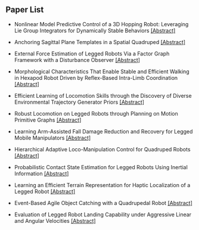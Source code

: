 ## Paper List

- Nonlinear Model Predictive Control of a 3D Hopping Robot: Leveraging Lie Group Integrators for Dynamically Stable Behaviors
[[Abstract]](https://events.infovaya.com/presentation?id=94949)

- Anchoring Sagittal Plane Templates in a Spatial Quadruped
[[Abstract]](https://events.infovaya.com/presentation?id=94952)

- External Force Estimation of Legged Robots Via a Factor Graph Framework with a Disturbance Observer
[[Abstract]](https://events.infovaya.com/presentation?id=94955)

- Morphological Characteristics That Enable Stable and Efficient Walking in Hexapod Robot Driven by Reflex-Based Intra-Limb Coordination
[[Abstract]](https://events.infovaya.com/presentation?id=94958)

- Efficient Learning of Locomotion Skills through the Discovery of Diverse Environmental Trajectory Generator Priors
[[Abstract]](https://events.infovaya.com/presentation?id=94961)

- Robust Locomotion on Legged Robots through Planning on Motion Primitive Graphs
[[Abstract]](https://events.infovaya.com/presentation?id=94964)

- Learning Arm-Assisted Fall Damage Reduction and Recovery for Legged Mobile Manipulators
[[Abstract]](https://events.infovaya.com/presentation?id=94967)

- Hierarchical Adaptive Loco-Manipulation Control for Quadruped Robots
[[Abstract]](https://events.infovaya.com/presentation?id=94970)

- Probabilistic Contact State Estimation for Legged Robots Using Inertial Information
[[Abstract]](https://events.infovaya.com/presentation?id=94973)

- Learning an Efficient Terrain Representation for Haptic Localization of a Legged Robot
[[Abstract]](https://events.infovaya.com/presentation?id=94976)

- Event-Based Agile Object Catching with a Quadrupedal Robot
[[Abstract]](https://events.infovaya.com/presentation?id=94979)

- Evaluation of Legged Robot Landing Capability under Aggressive Linear and Angular Velocities
[[Abstract]](https://events.infovaya.com/presentation?id=94982)

